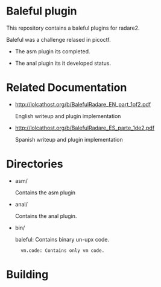 Baleful plugin
==============
This repository contains a baleful plugins for radare2.

Baleful was a challenge relased in picoctf.

* The asm plugin its completed.

* The anal plugin its it developed status.

Related Documentation
==============
* http://lolcathost.org/b/BalefulRadare_EN_part_1of2.pdf

	English writeup and plugin implementation

* http://lolcathost.org/b/BalefulRadare_ES_parte_1de2.pdf
	
	Spanish writeup and plugin implementation

Directories
===========

* asm/

	Contains the asm plugin

* anal/

	Contains the anal plugin.      

* bin/

	baleful: Contains binary un-upx code.

        vm.code: Contains only vm code.


Building
========
